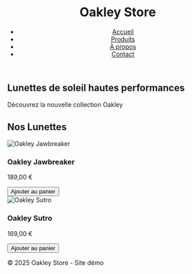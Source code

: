 <!DOCTYPE html>
<html lang="fr">
<head>
  <meta charset="UTF-8" />
  <meta name="viewport" content="width=device-width, initial-scale=1.0" />
  <title>Oakley Store</title>
  <link rel="stylesheet" href="style.css" />
</head>
<body>
  <header>
    <h1>Oakley Store</h1>
    <nav>
      <ul>
        <li><a href="#">Accueil</a></li>
        <li><a href="#">Produits</a></li>
        <li><a href="#">À propos</a></li>
        <li><a href="#">Contact</a></li>
      </ul>
    </nav>
  </header>

  <section class="hero">
    <h2>Lunettes de soleil hautes performances</h2>
    <p>Découvrez la nouvelle collection Oakley</p>
  </section>

  <section class="products">
    <h2>Nos Lunettes</h2>
    <div class="product-list">
      <div class="product">
        <img src="https://images.oakley.com/is/image/OakleyEYE/OO9208-9438_main?$gallery$" alt="Oakley Jawbreaker" />
        <h3>Oakley Jawbreaker</h3>
        <p>189,00 €</p>
        <button onclick="addToCart('Oakley Jawbreaker')">Ajouter au panier</button>
      </div>
      <div class="product">
        <img src="https://images.oakley.com/is/image/OakleyEYE/OO9406-0137_main?$gallery$" alt="Oakley Sutro" />
        <h3>Oakley Sutro</h3>
        <p>169,00 €</p>
        <button onclick="addToCart('Oakley Sutro')">Ajouter au panier</button>
      </div>
    </div>
  </section>

  <footer>
    <p>© 2025 Oakley Store - Site démo</p>
  </footer>

  <script>
    function addToCart(productName) {
      alert(productName + " a été ajouté au panier !");
    }
  </script>
</body>
</html>
